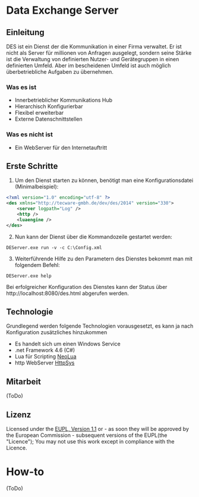 # Data Exchange Server

## Einleitung
DES ist ein Dienst der die Kommunikation in einer Firma verwaltet.
Er ist nicht als Server für millionen von Anfragen ausgelegt, sondern seine Stärke ist die Verwaltung von definierten Nutzer- und Gerätegruppen in einen definierten Umfeld. Aber im bescheidenen Umfeld ist auch möglich überbetriebliche Aufgaben zu übernehmen.

### Was es ist
* Innerbetrieblicher Kommunikations Hub
* Hierarchisch Konfigurierbar
* Flexibel erweiterbar
* Externe Datenschnittstellen

### Was es nicht ist
* Ein WebServer für den Internetauftritt

## Erste Schritte
1. Um den Dienst starten zu können, benötigt man eine Konfigurationsdatei (Minimalbeispiel):
```xml
<?xml version="1.0" encoding="utf-8" ?>
<des xmlns="http://tecware-gmbh.de/dev/des/2014" version="330">
	<server logpath="Log" />
	<http />
	<luaengine />
</des>
```
2. Nun kann der Dienst über die Kommandozeile gestartet werden:
```PS
DEServer.exe run -v -c C:\Config.xml
```
3. Weiterführende Hilfe zu den Parametern des Dienstes bekommt man mit folgendem Befehl:
```PS
DEServer.exe help
```

Bei erfolgreicher Konfiguration des Dienstes kann der Status über http://localhost:8080/des.html abgerufen werden.

## Technologie
Grundlegend werden folgende Technologien vorausgesetzt, es kann ja nach Konfiguration zusätzliches hinzukommen
- Es handelt sich um einen Windows Service
- .net Framework 4.6 (C#)
- Lua für Scripting [NeoLua](https://github.com/neolithos/neolua)
- http WebServer [HttpSys](https://msdn.microsoft.com/en-us/library/windows/desktop/aa364510%28v=vs.85%29.aspx)

## Mitarbeit
(ToDo)

## Lizenz

Licensed under the [EUPL, Version 1.1] or - as soon they will be approved by the
European Commission - subsequent versions of the EUPL(the "Licence"); You may
not use this work except in compliance with the Licence.

[EUPL, Version 1.1]: https://joinup.ec.europa.eu/community/eupl/og_page/european-union-public-licence-eupl-v11

# How-to
(ToDo)
